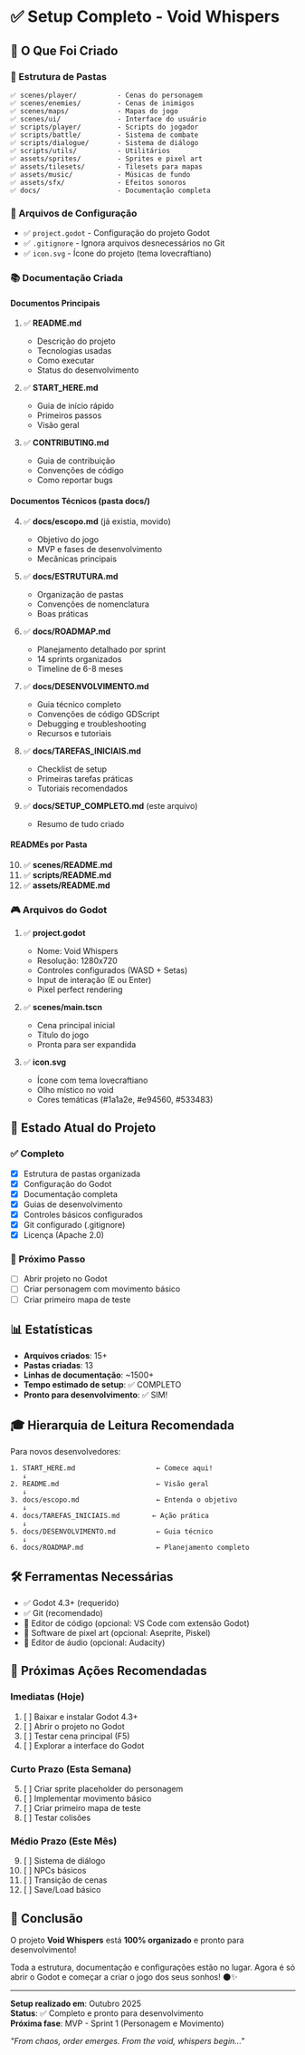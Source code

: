 # ✅ Setup Completo - Void Whispers

## 🎉 O Que Foi Criado

### 📂 Estrutura de Pastas
```
✅ scenes/player/          - Cenas do personagem
✅ scenes/enemies/         - Cenas de inimigos
✅ scenes/maps/            - Mapas do jogo
✅ scenes/ui/              - Interface do usuário
✅ scripts/player/         - Scripts do jogador
✅ scripts/battle/         - Sistema de combate
✅ scripts/dialogue/       - Sistema de diálogo
✅ scripts/utils/          - Utilitários
✅ assets/sprites/         - Sprites e pixel art
✅ assets/tilesets/        - Tilesets para mapas
✅ assets/music/           - Músicas de fundo
✅ assets/sfx/             - Efeitos sonoros
✅ docs/                   - Documentação completa
```

### 📄 Arquivos de Configuração
- ✅ `project.godot` - Configuração do projeto Godot
- ✅ `.gitignore` - Ignora arquivos desnecessários no Git
- ✅ `icon.svg` - Ícone do projeto (tema lovecraftiano)

### 📚 Documentação Criada

#### Documentos Principais
1. ✅ **README.md** 
   - Descrição do projeto
   - Tecnologias usadas
   - Como executar
   - Status do desenvolvimento

2. ✅ **START_HERE.md**
   - Guia de início rápido
   - Primeiros passos
   - Visão geral

3. ✅ **CONTRIBUTING.md**
   - Guia de contribuição
   - Convenções de código
   - Como reportar bugs

#### Documentos Técnicos (pasta docs/)
4. ✅ **docs/escopo.md** (já existia, movido)
   - Objetivo do jogo
   - MVP e fases de desenvolvimento
   - Mecânicas principais

5. ✅ **docs/ESTRUTURA.md**
   - Organização de pastas
   - Convenções de nomenclatura
   - Boas práticas

6. ✅ **docs/ROADMAP.md**
   - Planejamento detalhado por sprint
   - 14 sprints organizados
   - Timeline de 6-8 meses

7. ✅ **docs/DESENVOLVIMENTO.md**
   - Guia técnico completo
   - Convenções de código GDScript
   - Debugging e troubleshooting
   - Recursos e tutoriais

8. ✅ **docs/TAREFAS_INICIAIS.md**
   - Checklist de setup
   - Primeiras tarefas práticas
   - Tutoriais recomendados

9. ✅ **docs/SETUP_COMPLETO.md** (este arquivo)
   - Resumo de tudo criado

#### READMEs por Pasta
10. ✅ **scenes/README.md**
11. ✅ **scripts/README.md**
12. ✅ **assets/README.md**

### 🎮 Arquivos do Godot

1. ✅ **project.godot**
   - Nome: Void Whispers
   - Resolução: 1280x720
   - Controles configurados (WASD + Setas)
   - Input de interação (E ou Enter)
   - Pixel perfect rendering

2. ✅ **scenes/main.tscn**
   - Cena principal inicial
   - Título do jogo
   - Pronta para ser expandida

3. ✅ **icon.svg**
   - Ícone com tema lovecraftiano
   - Olho místico no void
   - Cores temáticas (#1a1a2e, #e94560, #533483)

## 🎯 Estado Atual do Projeto

### ✅ Completo
- [x] Estrutura de pastas organizada
- [x] Configuração do Godot
- [x] Documentação completa
- [x] Guias de desenvolvimento
- [x] Controles básicos configurados
- [x] Git configurado (.gitignore)
- [x] Licença (Apache 2.0)

### 🎯 Próximo Passo
- [ ] Abrir projeto no Godot
- [ ] Criar personagem com movimento básico
- [ ] Criar primeiro mapa de teste

## 📊 Estatísticas

- **Arquivos criados**: 15+
- **Pastas criadas**: 13
- **Linhas de documentação**: ~1500+
- **Tempo estimado de setup**: ✅ COMPLETO
- **Pronto para desenvolvimento**: ✅ SIM!

## 🎓 Hierarquia de Leitura Recomendada

Para novos desenvolvedores:

```
1. START_HERE.md                    ← Comece aqui!
   ↓
2. README.md                        ← Visão geral
   ↓
3. docs/escopo.md                   ← Entenda o objetivo
   ↓
4. docs/TAREFAS_INICIAIS.md        ← Ação prática
   ↓
5. docs/DESENVOLVIMENTO.md          ← Guia técnico
   ↓
6. docs/ROADMAP.md                  ← Planejamento completo
```

## 🛠️ Ferramentas Necessárias

- ✅ Godot 4.3+ (requerido)
- ✅ Git (recomendado)
- 📝 Editor de código (opcional: VS Code com extensão Godot)
- 🎨 Software de pixel art (opcional: Aseprite, Piskel)
- 🎵 Editor de áudio (opcional: Audacity)

## 🎨 Próximas Ações Recomendadas

### Imediatas (Hoje)
1. [ ] Baixar e instalar Godot 4.3+
2. [ ] Abrir o projeto no Godot
3. [ ] Testar cena principal (F5)
4. [ ] Explorar a interface do Godot

### Curto Prazo (Esta Semana)
5. [ ] Criar sprite placeholder do personagem
6. [ ] Implementar movimento básico
7. [ ] Criar primeiro mapa de teste
8. [ ] Testar colisões

### Médio Prazo (Este Mês)
9. [ ] Sistema de diálogo
10. [ ] NPCs básicos
11. [ ] Transição de cenas
12. [ ] Save/Load básico

## 🎊 Conclusão

O projeto **Void Whispers** está **100% organizado** e pronto para desenvolvimento!

Toda a estrutura, documentação e configurações estão no lugar. Agora é só abrir o Godot e começar a criar o jogo dos seus sonhos! 🌑✨

---

**Setup realizado em**: Outubro 2025  
**Status**: ✅ Completo e pronto para desenvolvimento  
**Próxima fase**: MVP - Sprint 1 (Personagem e Movimento)

*"From chaos, order emerges. From the void, whispers begin..."*

